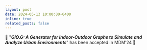 ```yaml
---
layout: post
date: 2024-05-13 10:00:00-0400
inline: true
related_posts: false
---
```


:tada: "___GIO.G: A Generator for Indoor-Outdoor Graphs to Simulate and Analyze Urban Environments___" has been accepted in MDM'24 :tada: